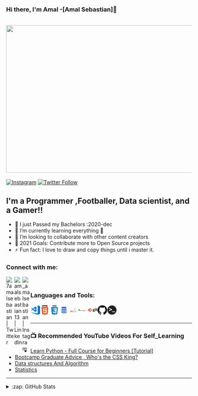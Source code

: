 ### Hi there, I'm Amal -[Amal Sebastian]👋

<img src="https://camo.githubusercontent.com/671dc342a4ca8957b968127f222cda0590ced21b4d0d2049ec06a4483c866841/68747470733a2f2f692e696d6775722e636f6d2f745a31345a6e722e676966" width="1" height="1" />

<img src="https://64.media.tumblr.com/cb5e29dacdd0c30a2f02779b328fbf11/e820bbb2e5a1cdbb-39/s2048x3072/1502cb3081c2d9eab437c6bb1fb4d52c6a849245.gif" width="800" height="400" />

[![Instagram](https://img.shields.io/website?label=Instagram&style=for-the-badge&url=https%3A%2F%2Finstagram.com/_amalsebastian)](https://instagram.com/_amalsebastian)
[![Twitter Follow](https://img.shields.io/twitter/follow/7amalsebastian?color=1DA1F2&logo=twitter&style=for-the-badge)](https://twitter.com/intent/follow?original_referer=https%3A%2F%2Fgithub.com%2F7amalsebastian&screen_name=amalsebastian)

## I'm a Programmer ,Footballer, Data scientist, and a Gamer!!

- 🔭 I just Passed my Bachelors :2020-dec
- 🌱 I’m currently learning everything 🤣
- 👯 I’m looking to collaborate with other content creators
- 🥅 2021 Goals: Contribute more to Open Source projects
- ⚡ Fun fact: I love to draw and copy things until i master it.

### Connect with me:

[<img align="left" alt="7amalsebastian | Twitter" width="22px" src="https://cdn.jsdelivr.net/npm/simple-icons@v3/icons/twitter.svg" />][twitter]
[<img align="left" alt="amalsebastian13 | LinkedIn" width="22px" src="https://cdn.jsdelivr.net/npm/simple-icons@v3/icons/linkedin.svg" />][linkedin]
[<img align="left" alt="_amalsebastian | Instagram" width="22px" src="https://cdn.jsdelivr.net/npm/simple-icons@v3/icons/instagram.svg" />][instagram]

<br />

### Languages and Tools:

<img align="left" alt="Visual Studio Code" width="26px" src="https://raw.githubusercontent.com/github/explore/80688e429a7d4ef2fca1e82350fe8e3517d3494d/topics/visual-studio-code/visual-studio-code.png" />
<img align="left" alt="HTML5" width="26px" src="https://raw.githubusercontent.com/github/explore/80688e429a7d4ef2fca1e82350fe8e3517d3494d/topics/html/html.png" />
<img align="left" alt="CSS3" width="26px" src="https://raw.githubusercontent.com/github/explore/80688e429a7d4ef2fca1e82350fe8e3517d3494d/topics/css/css.png" />
<img align="left" alt="SQL" width="26px" src="https://raw.githubusercontent.com/github/explore/80688e429a7d4ef2fca1e82350fe8e3517d3494d/topics/sql/sql.png" />
<img align="left" alt="MySQL" width="26px" src="https://raw.githubusercontent.com/github/explore/80688e429a7d4ef2fca1e82350fe8e3517d3494d/topics/mysql/mysql.png" />
<img align="left" alt="MongoDB" width="26px" src="https://raw.githubusercontent.com/github/explore/80688e429a7d4ef2fca1e82350fe8e3517d3494d/topics/mongodb/mongodb.png" />
<img align="left" alt="Git" width="26px" src="https://raw.githubusercontent.com/github/explore/80688e429a7d4ef2fca1e82350fe8e3517d3494d/topics/git/git.png" />
<img align="left" alt="GitHub" width="26px" src="https://raw.githubusercontent.com/github/explore/78df643247d429f6cc873026c0622819ad797942/topics/github/github.png" />
<img align="left" alt="Terminal" width="26px" src="https://raw.githubusercontent.com/github/explore/80688e429a7d4ef2fca1e82350fe8e3517d3494d/topics/terminal/terminal.png" />


<br />
<br />

---

### 📺 Recommended YouTube Videos For Self_Learning

<!-- YOUTUBE:START -->
- [ Learn Python - Full Course for Beginners [Tutorial]](https://youtube.com/playlist?list=PLWKjhJtqVAbnqBxcdjVGgT3uVR10bzTEB)
- [Bootcamp Graduate Advice , Who's the CSS King? ](https://www.youtube.com/watch?v=F6KzVOrhEXw)
- [Data structures And Algorithm ](https://youtube.com/playlist?list=PLu0W_9lII9ahIappRPN0MCAgtOu3lQjQi)
- [Statistics ](https://youtu.be/Vfo5le26IhY)

<!-- YOUTUBE:END -->

---

<details>
  <summary>:zap: GitHub Stats</summary>

  <img align="left" alt="Amal Sebastian's GitHub Stats" src="https://github-readme-stats.vercel.app/api?username=amalsebastian7&show_icons=true&hide_border=true" />

</details>

[twitter]: https://twitter.com/7amalsebastian
[instagram]: https://instagram.com/_amalsebastian
[linkedin]: https://linkedin.com/in/amalsebastian13
